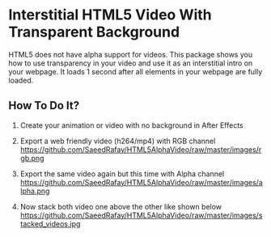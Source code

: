 # Interstitial HTML5 Video With Transparent Background

HTML5 does not have alpha support for videos. This package shows you how to use transparency in your video and use it as an interstitial intro on your webpage. It loads 1 second after all elements in your webpage are fully loaded.

## How To Do It?

1. Create your animation or video with no background in After Effects

2. Export a web friendly video (h264/mp4) with RGB channel
https://github.com/SaeedRafay/HTML5AlphaVideo/raw/master/images/rgb.png

3. Export the same video again but this time with Alpha channel
https://github.com/SaeedRafay/HTML5AlphaVideo/raw/master/images/alpha.png

4. Now stack both video one above the other like shown below
https://github.com/SaeedRafay/HTML5AlphaVideo/raw/master/images/stacked_videos.jpg
